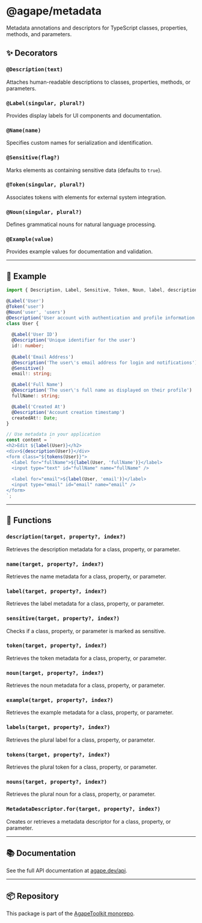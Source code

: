 # @agape/metadata

Metadata annotations and descriptors for TypeScript classes, properties, methods, and parameters.

## ✨ Decorators

### `@Description(text)`
Attaches human-readable descriptions to classes, properties, methods, or parameters.

### `@Label(singular, plural?)`
Provides display labels for UI components and documentation.

### `@Name(name)`
Specifies custom names for serialization and identification.

### `@Sensitive(flag?)`
Marks elements as containing sensitive data (defaults to `true`).

### `@Token(singular, plural?)`
Associates tokens with elements for external system integration.

### `@Noun(singular, plural?)`
Defines grammatical nouns for natural language processing.

### `@Example(value)`
Provides example values for documentation and validation.

---

## 🚀 Example

```ts
import { Description, Label, Sensitive, Token, Noun, label, description, tokens } from '@agape/metadata';

@Label('User')
@Token('user')
@Noun('user', 'users')
@Description('User account with authentication and profile information')
class User {
  
  @Label('User ID')
  @Description('Unique identifier for the user')
  id!: number;
  
  @Label('Email Address')
  @Description('The user\'s email address for login and notifications')
  @Sensitive()
  email!: string;

  @Label('Full Name')
  @Description('The user\'s full name as displayed on their profile')
  fullName!: string;

  @Label('Created At')
  @Description('Account creation timestamp')
  createdAt!: Date;
}

// Use metadata in your application
const content = `
<h2>Edit ${label(User)}</h2>
<div>${description(User)}</div>
<form class="${tokens(User)}">
  <label for="fullName">${label(User, 'fullName')}</label>
  <input type="text" id="fullName" name="fullName" />
  
  <label for="email">${label(User, 'email')}</label>
  <input type="email" id="email" name="email" />
</form>
`;
```

---

## 🔧 Functions

### `description(target, property?, index?)`
Retrieves the description metadata for a class, property, or parameter.

### `name(target, property?, index?)`
Retrieves the name metadata for a class, property, or parameter.

### `label(target, property?, index?)`
Retrieves the label metadata for a class, property, or parameter.

### `sensitive(target, property?, index?)`
Checks if a class, property, or parameter is marked as sensitive.

### `token(target, property?, index?)`
Retrieves the token metadata for a class, property, or parameter.

### `noun(target, property?, index?)`
Retrieves the noun metadata for a class, property, or parameter.

### `example(target, property?, index?)`
Retrieves the example metadata for a class, property, or parameter.

### `labels(target, property?, index?)`
Retrieves the plural label for a class, property, or parameter.

### `tokens(target, property?, index?)`
Retrieves the plural token for a class, property, or parameter.

### `nouns(target, property?, index?)`
Retrieves the plural noun for a class, property, or parameter.

### `MetadataDescriptor.for(target, property?, index?)`
Creates or retrieves a metadata descriptor for a class, property, or parameter.

---

## 📚 Documentation

See the full API documentation at [agape.dev/api](https://agape.dev/api).

---

## 📦 Repository

This package is part of the [AgapeToolkit monorepo](https://github.com/AgapeToolkit/AgapeToolkit).
